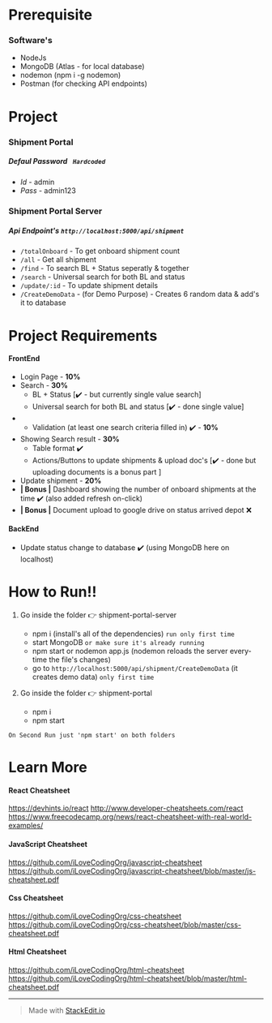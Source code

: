 # Prerequisite

### Software's
- NodeJs
- MongoDB (Atlas - for local database)
- nodemon (npm i -g nodemon)
- Postman (for checking API endpoints)


# Project

### Shipment Portal 

##### **Defaul Password** ` Hardcoded` 
-  *Id* - admin
-  *Pass* - admin123

### Shipment Portal Server
  
##### Api Endpoint's `http://localhost:5000/api/shipment`
- `/totalOnboard` - To get onboard shipment count 
- `/all` - Get all shipment
- `/find` - To search BL + Status seperatly & together
-  `/search` - Universal search for both BL and status
- `/update/:id` - To update shipment details 
- `/CreateDemoData` - (for Demo Purpose) - Creates 6 random data & add's it to database 
  

# Project Requirements

####  FrontEnd
- Login Page - **10%**
- Search  - **30%**
	- BL + Status [✔️ - but currently single value search]
	- Universal search for both BL and status [✔️ - done single value]
-	- Validation (at least one search criteria filled in) ✔️ - **10%**
-	Showing Search result - **30%**
	- Table format ✔️
	- Actions/Buttons to update shipments & upload doc's [✔️ - done but uploading documents is a bonus part ]
-  Update shipment - **20%**
- **| Bonus |** Dashboard showing the number of onboard shipments at the time ✔️ (also added refresh on-click)
- **| Bonus |** Document upload to google drive on status arrived depot ❌


####  BackEnd
 - Update status change to database ✔️ (using MongoDB here on localhost)


 # How to Run!! 
 1.   Go inside the folder 👉 shipment-portal-server
	  - npm  i	(install's all of the dependencies) `run only first time`
	  - start MongoDB `or make sure it's already running`
	  - npm start or nodemon app.js (nodemon reloads the server every-time the file's changes)
	  -  go to `http://localhost:5000/api/shipment/CreateDemoData` (it creates demo data) `only first time`

 2.  Go inside the folder 👉 shipment-portal 
	 - npm i 
	 - npm start

`On Second Run just 'npm start' on both folders`

# Learn More

#### React Cheatsheet
https://devhints.io/react
http://www.developer-cheatsheets.com/react
https://www.freecodecamp.org/news/react-cheatsheet-with-real-world-examples/

#### JavaScript Cheatsheet
https://github.com/iLoveCodingOrg/javascript-cheatsheet
https://github.com/iLoveCodingOrg/javascript-cheatsheet/blob/master/js-cheatsheet.pdf

#### Css Cheatsheet
https://github.com/iLoveCodingOrg/css-cheatsheet
https://github.com/iLoveCodingOrg/css-cheatsheet/blob/master/css-cheatsheet.pdf

#### Html Cheatsheet
https://github.com/iLoveCodingOrg/html-cheatsheet
https://github.com/iLoveCodingOrg/html-cheatsheet/blob/master/html-cheatsheet.pdf


___

> Made with [StackEdit.io](https://stackedit.io/app)